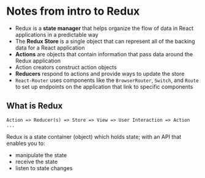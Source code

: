 # Notes from intro to Redux

* Redux is a **state manager** that helps organize the flow of data in React applications in a predictable way
* The **Redux Store** is a single object that can represent all of the backing data for a React application
* **Actions** are objects that contain information that pass data around the Redux application
* Action creators construct action objects
* **Reducers** respond to actions and provide ways to update the store
* `React-Router` uses components like the `BrowserRouter`, `Switch`, and `Route` to set up endpoints on the application that link to specific components


## What is Redux

```
Action => Reducer(s) => Store => View => User Interaction => Action ...
```

Redux is a state container (object) which holds state; with an API that enables you to:

* manipulate the state
* receive the state
* listen to state changes
